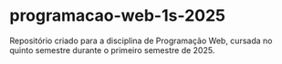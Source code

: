 # programacao-web-1s-2025
Repositório criado para a disciplina de Programação Web, cursada no quinto semestre durante o primeiro semestre de 2025.
